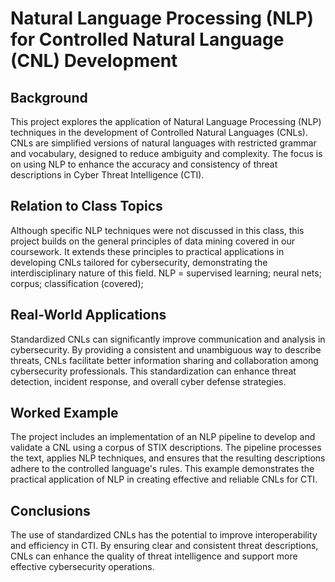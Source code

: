 # Natural Language Processing (NLP) for Controlled Natural Language (CNL) Development

## Background
This project explores the application of Natural Language Processing (NLP) techniques in the development of Controlled Natural Languages (CNLs). CNLs are simplified versions of natural languages with restricted grammar and vocabulary, designed to reduce ambiguity and complexity. The focus is on using NLP to enhance the accuracy and consistency of threat descriptions in Cyber Threat Intelligence (CTI).

## Relation to Class Topics
Although specific NLP techniques were not discussed in this class, this project builds on the general principles of data mining covered in our coursework. It extends these principles to practical applications in developing CNLs tailored for cybersecurity, demonstrating the interdisciplinary nature of this field. NLP = supervised learning; neural nets; corpus; classification (covered); 

## Real-World Applications
Standardized CNLs can significantly improve communication and analysis in cybersecurity. By providing a consistent and unambiguous way to describe threats, CNLs facilitate better information sharing and collaboration among cybersecurity professionals. This standardization can enhance threat detection, incident response, and overall cyber defense strategies.

## Worked Example
The project includes an implementation of an NLP pipeline to develop and validate a CNL using a corpus of STIX descriptions. The pipeline processes the text, applies NLP techniques, and ensures that the resulting descriptions adhere to the controlled language's rules. This example demonstrates the practical application of NLP in creating effective and reliable CNLs for CTI.

## Conclusions
The use of standardized CNLs has the potential to improve interoperability and efficiency in CTI. By ensuring clear and consistent threat descriptions, CNLs can enhance the quality of threat intelligence and support more effective cybersecurity operations.
